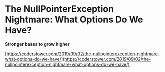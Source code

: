 # The NullPointerException Nightmare: What Options Do We Have?

**Stronger bases to grow higher**

[https://coderstower.com/2019/09/02/the-nullpointerexception-nightmare-what-options-do-we-have/](https://coderstower.com/2019/09/02/the-nullpointerexception-nightmare-what-options-do-we-have/)
